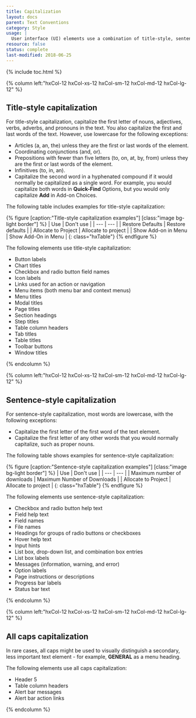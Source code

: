 ```yaml
---
title: Capitalization
layout: docs
parent: Text Conventions
category: Style
usage: |
  User interface (UI) elements use a combination of title-style, sentence-style, and all caps capitalization. When you use different capitalization styles for different types of content you can improve scannability, organize information, and guide users to key actions. It is important to apply these capitalization guidelines consistently to make the UI clear and succinct.
resource: false
status: complete
last-modified: 2018-06-25
---
```


{% include toc.html %}

<section class="static-section"  markdown="1">

<div class="hxRow" markdown="1">

{% column left:"hxCol-12 hxCol-xs-12 hxCol-sm-12 hxCol-md-12 hxCol-lg-12" %}

## Title-style capitalization

For title-style capitalization, capitalize the first letter of nouns, adjectives, verbs, adverbs, and pronouns in the text. You also capitalize the first and last words of the text. However, use lowercase for the following exceptions:

- Articles (a, an, the) unless they are the first or last words of the element.
- Coordinating conjunctions (and, or).
- Prepositions with fewer than five letters (to, on, at, by, from) unless they are the first or last words of the element.
- Infinitives (to, in, an).
- Capitalize the second word in a hyphenated compound if it would normally be capitalized as a single word. For example, you would capitalize both words in **Quick-Find** Options, but you would only capitalize **Add** in Add-on Choices.

The following table includes examples for title-style capitalization:

{% figure [caption:"Title-style capitalization examples"] [class:"image bg-light border"] %}
| <hx-icon type="checkmark"></hx-icon> Use | <hx-icon type="times"></hx-icon> Don't use  |
| --- | --- |
| Restore Defaults | Restore defaults |
| Allocate to Project | Allocate to project |
| Show Add-on in Menu | Show Add-On in Menu |
{: class="hxTable"}
{% endfigure %}

The following elements use title-style capitalization:

- Button labels
- Chart titles
- Checkbox and radio button field names
- Icon labels
- Links used for an action or navigation
- Menu items (both menu bar and context menus)
- Menu titles
- Modal titles
- Page titles
- Section headings
- Step titles
- Table column headers
- Tab titles
- Table titles
- Toolbar buttons
- Window titles

{% endcolumn %}

</div>

</section>

<section class="static-section"  markdown="1">

<div class="hxRow" markdown="1">

{% column left:"hxCol-12 hxCol-xs-12 hxCol-sm-12 hxCol-md-12 hxCol-lg-12" %}

## Sentence-style capitalization

For sentence-style capitalization, most words are lowercase, with the following exceptions:

- Capitalize the first letter of the first word of the text element.
- Capitalize the first letter of any other words that you would normally capitalize, such as proper nouns.

The following table shows examples for sentence-style capitalization:

{% figure [caption:"Sentence-style capitalization examples"] [class:"image bg-light border"] %}
| <hx-icon type="checkmark"></hx-icon> Use | <hx-icon type="times"></hx-icon> Don't use  |
| --- | --- |
| Maximum number of downloads | Maximum Number of Downloads |
| Allocate to Project | Allocate to project |
{: class="hxTable"}
{% endfigure %}

The following elements use sentence-style capitalization:

- Checkbox and radio button help text
- Field help text
- Field names
- File names
- Headings for groups of radio buttons or checkboxes
- Hover help text
- Input hints
- List box, drop-down list, and combination box entries
- List box labels
- Messages (information, warning, and error)
- Option labels
- Page instructions or descriptions
- Progress bar labels
- Status bar text

{% endcolumn %}

</div>

</section>

<section class="static-section"  markdown="1">

<div class="hxRow" markdown="1">

{% column left:"hxCol-12 hxCol-xs-12 hxCol-sm-12 hxCol-md-12 hxCol-lg-12" %}

## All caps capitalization

In rare cases, all caps might be used to visually distinguish a secondary, less important text element - for example, **GENERAL** as a menu heading.

The following elements use all caps capitalization:

- Header 5
- Table column headers
- Alert bar messages
- Alert bar action links

{% endcolumn %}

</div>

</section>
